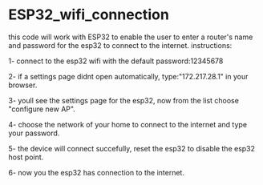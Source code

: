 # ESP32_wifi_connection
this code will work with ESP32 to enable the user to enter a router's name and password for the esp32 to connect to the internet. 
instructions:

1- connect to the esp32 wifi with the default password:12345678

2- if a settings page didnt open automatically, type:"172.217.28.1" in your browser.

3- youll see the settings page for the esp32, now from the list choose "configure new AP".

4- choose the network of your home to connect to the internet and type your password.

5- the device will connect succefully, reset the esp32 to disable the esp32 host point.

6- now you the esp32 has connection to the internet.
